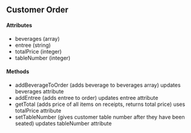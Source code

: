 ## Customer Order
#### Attributes
- beverages (array)
- entree (string)
- totalPrice (integer)
-  tableNumber (integer)

#### Methods
- addBeverageToOrder (adds beverage to beverages array) updates beverages attribute
- addEntree (adds entree to order) updates entree attribute
- getTotal (adds price of all items on receipts, returns total price) uses totalPrice attribute
- setTableNumber (gives customer table number after they have been seated) updates tableNumber attribute
